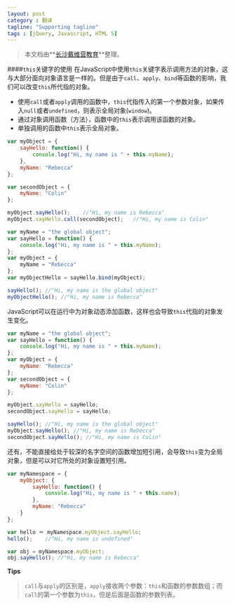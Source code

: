 ```yaml
---
layout: post
category : 翻译
tagline: "Supporting tagline"
tags : [jQuery, Javascript, HTML 5]
---
```

> 本文档由**[长沙戴维营教育](http://www.diveinedu.cn)**整理。

####`this`关键字的使用
在JavaScript中使用`this`关键字表示调用方法的对象，这与大部分面向对象语言是一样的。但是由于`call`、`apply`、`bind`等函数的影响，我们可以改变`this`所代指的对象。

- 使用`call`或者`apply`调用的函数中，`this`代指传入的第一个参数对象，如果传入`null`或者`undefined`，则表示全局对象(`window`)。
- 通过对象调用函数（方法），函数中的`this`表示调用该函数的对象。
- 单独调用的函数中`this`表示全局对象。

```js
var myObject = {
	sayHello: function() {
    	console.log("Hi, my name is " + this.myName);
    },
    myName: "Rebecca"
};

var secondObject = {
	myName: "Colin"
};

myObject.sayHello();	//"Hi, my name is Rebecca"
myObject.sayHello.call(secondObject);	//"Hi, my name is Colin"
```

```js
var myName = "the global object";
var sayHello = function() {
	console.log("Hi, my name is " + this.myName);
};
var myObject = {
	myName = "Rebecca"
};
var myObjectHello = sayHello.bind(myObject);

sayHello();	//"Hi, my name is the global object"
myObjectHello(); //"Hi, my name is Rebecca"
```

JavaScript可以在运行中为对象动态添加函数，这样也会导致`this`代指的对象发生变化。

```js
var myName = "the global object";
var sayHello = function() {
	console.log("Hi, my name is " + this.myName);
};
var myObject = {
	myName: "Rebecca"
};
var secondObject = {
	myName: "Colin"
};

myObject.sayHello = sayHello;
secondObject.sayHello = sayHello;

sayHello();	//"Hi, my name is the global object"
myObject.sayHello(); //"Hi, my name is Rebecca"
secondObject.sayHello(); //"Hi, my name is Colin"
```

还有，不能直接给处于较深的名字空间的函数增加短引用，会导致`this`变为全局对象，但是可以对它所处的对象设置短引用。

```js
var myNamespace = {
	myObject: {
    	sayHello: function() {
        	console.log("Hi, my name is " + this.name);
        },
        myName: "Rebecca"
    }
};

var hello ＝ myNamespace.myObject.sayHello;
hello();	//"Hi, my name is undefined"

var obj = myNamespace.myObject;
obj.sayHello();	//"Hi, my name is Rebecca"
```

**Tips**
> `call`与`apply`的区别是，`apply`接收两个参数：`this`和函数的参数数组；而`call`的第一个参数为`this`，但是后面是函数的参数列表。